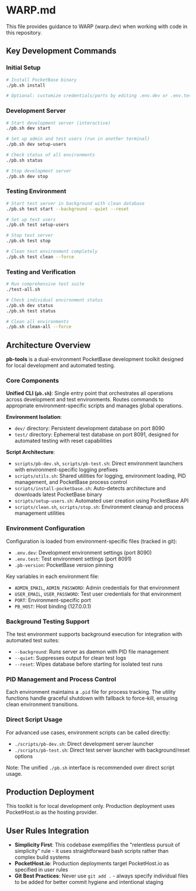 # WARP.md

This file provides guidance to WARP (warp.dev) when working with code in this repository.

## Key Development Commands

### Initial Setup
```bash
# Install PocketBase binary
./pb.sh install

# Optional: customize credentials/ports by editing .env.dev or .env.test
```

### Development Server
```bash
# Start development server (interactive)
./pb.sh dev start

# Set up admin and test users (run in another terminal)
./pb.sh dev setup-users

# Check status of all environments
./pb.sh status

# Stop development server
./pb.sh dev stop
```

### Testing Environment
```bash
# Start test server in background with clean database
./pb.sh test start --background --quiet --reset

# Set up test users
./pb.sh test setup-users

# Stop test server
./pb.sh test stop

# Clean test environment completely
./pb.sh test clean --force
```

### Testing and Verification
```bash
# Run comprehensive test suite
./test-all.sh

# Check individual environment status
./pb.sh dev status
./pb.sh test status

# Clean all environments
./pb.sh clean-all --force
```

## Architecture Overview

**pb-tools** is a dual-environment PocketBase development toolkit designed for local development and automated testing.

### Core Components

**Unified CLI (`pb.sh`)**: Single entry point that orchestrates all operations across development and test environments. Routes commands to appropriate environment-specific scripts and manages global operations.

**Environment Isolation**: 
- `dev/` directory: Persistent development database on port 8090
- `test/` directory: Ephemeral test database on port 8091, designed for automated testing with reset capabilities

**Script Architecture**:
- `scripts/pb-dev.sh`, `scripts/pb-test.sh`: Direct environment launchers with environment-specific logging prefixes
- `scripts/utils.sh`: Shared utilities for logging, environment loading, PID management, and PocketBase process control
- `scripts/install-pocketbase.sh`: Auto-detects architecture and downloads latest PocketBase binary
- `scripts/setup-users.sh`: Automated user creation using PocketBase API
- `scripts/clean.sh`, `scripts/stop.sh`: Environment cleanup and process management utilities

### Environment Configuration

Configuration is loaded from environment-specific files (tracked in git):
- `.env.dev`: Development environment settings (port 8090)
- `.env.test`: Test environment settings (port 8091)  
- `.pb-version`: PocketBase version pinning

Key variables in each environment file:
- `ADMIN_EMAIL`, `ADMIN_PASSWORD`: Admin credentials for that environment
- `USER_EMAIL`, `USER_PASSWORD`: Test user credentials for that environment
- `PORT`: Environment-specific port
- `PB_HOST`: Host binding (127.0.0.1)

### Background Testing Support

The test environment supports background execution for integration with automated test suites:
- `--background`: Runs server as daemon with PID file management
- `--quiet`: Suppresses output for clean test logs
- `--reset`: Wipes database before starting for isolated test runs

### PID Management and Process Control

Each environment maintains a `.pid` file for process tracking. The utility functions handle graceful shutdown with fallback to force-kill, ensuring clean environment transitions.

### Direct Script Usage

For advanced use cases, environment scripts can be called directly:
- `./scripts/pb-dev.sh`: Direct development server launcher
- `./scripts/pb-test.sh`: Direct test server launcher with background/reset options

Note: The unified `./pb.sh` interface is recommended over direct script usage.

## Production Deployment

This toolkit is for local development only. Production deployment uses PocketHost.io as the hosting provider.

## User Rules Integration

- **Simplicity First**: This codebase exemplifies the "relentless pursuit of simplicity" rule - it uses straightforward bash scripts rather than complex build systems
- **PocketHost.io**: Production deployments target PocketHost.io as specified in user rules
- **Git Best Practices**: Never use `git add .` - always specify individual files to be added for better commit hygiene and intentional staging
